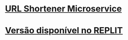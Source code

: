 # [URL Shortener Microservice](https://www.freecodecamp.org/learn/back-end-development-and-apis/back-end-development-and-apis-projects/url-shortener-microservice)

# [Versão disponível no REPLIT](https://boilerplate-project-urlshortener.dhbcarvalho.repl.co/)